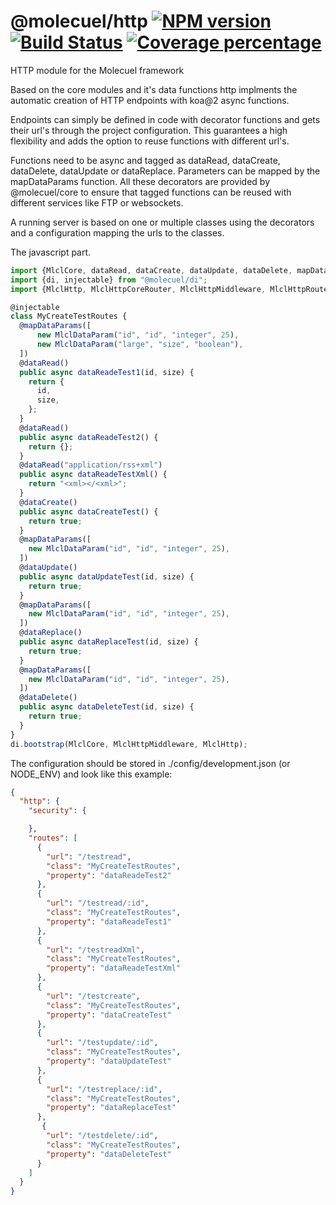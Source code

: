 # @molecuel/http [![NPM version][npm-image]][npm-url] [![Build Status][travis-image]][travis-url] [![Coverage percentage][coveralls-image]][coveralls-url]

HTTP module for the Molecuel framework

Based on the core modules and it's data functions http implments the automatic creation of HTTP endpoints with koa@2 async functions.

Endpoints can simply be defined in code with decorator functions and gets their url's through the project configuration. This guarantees a high flexibility and adds the option to reuse functions with different url's.

Functions need to be async and tagged as dataRead, dataCreate, dataDelete, dataUpdate or dataReplace. Parameters can be mapped by the mapDataParams function. All these decorators are provided by @molecuel/core to ensure that tagged functions can be reused with different services like FTP or websockets.

A running server is based on one or multiple classes using the decorators and a configuration mapping the urls to the classes.


The javascript part.
```js
import {MlclCore, dataRead, dataCreate, dataUpdate, dataDelete, mapDataParams} from '@molecuel/core';
import {di, injectable} from "@molecuel/di";
import {MlclHttp, MlclHttpCoreRouter, MlclHttpMiddleware, MlclHttpRouter} from "@molecuel/http";

@injectable
class MyCreateTestRoutes {
  @mapDataParams([
      new MlclDataParam("id", "id", "integer", 25),
      new MlclDataParam("large", "size", "boolean"),
  ])
  @dataRead()
  public async dataReadeTest1(id, size) {
    return {
      id,
      size,
    };
  }
  @dataRead()
  public async dataReadeTest2() {
    return {};
  }
  @dataRead("application/rss+xml")
  public async dataReadeTestXml() {
    return "<xml></<xml>";
  }
  @dataCreate()
  public async dataCreateTest() {
    return true;
  }
  @mapDataParams([
    new MlclDataParam("id", "id", "integer", 25),
  ])
  @dataUpdate()
  public async dataUpdateTest(id, size) {
    return true;
  }
  @mapDataParams([
    new MlclDataParam("id", "id", "integer", 25),
  ])
  @dataReplace()
  public async dataReplaceTest(id, size) {
    return true;
  }
  @mapDataParams([
    new MlclDataParam("id", "id", "integer", 25),
  ])
  @dataDelete()
  public async dataDeleteTest(id, size) {
    return true;
  }
}
di.bootstrap(MlclCore, MlclHttpMiddleware, MlclHttp);
```

The configuration should be stored in ./config/development.json (or NODE_ENV) and look like this example:

```json
{
  "http": {
    "security": {

    },
    "routes": [
      {
        "url": "/testread",
        "class": "MyCreateTestRoutes",
        "property": "dataReadeTest2"
      },
      {
        "url": "/testread/:id",
        "class": "MyCreateTestRoutes",
        "property": "dataReadeTest1"
      },
      {
        "url": "/testreadXml",
        "class": "MyCreateTestRoutes",
        "property": "dataReadeTestXml"
      },
      {
        "url": "/testcreate",
        "class": "MyCreateTestRoutes",
        "property": "dataCreateTest"
      },
      {
        "url": "/testupdate/:id",
        "class": "MyCreateTestRoutes",
        "property": "dataUpdateTest"
      },
      {
        "url": "/testreplace/:id",
        "class": "MyCreateTestRoutes",
        "property": "dataReplaceTest"
      },
       {
        "url": "/testdelete/:id",
        "class": "MyCreateTestRoutes",
        "property": "dataDeleteTest"
      }
    ]
  }
}

```

[npm-image]: https://badge.fury.io/js/%40molecuel%2Fhttp.svg
[npm-url]: https://npmjs.org/package/@molecuel/http
[travis-image]: https://travis-ci.org/molecuel/http.svg?branch=master
[travis-url]: https://travis-ci.org/molecuel/http
[daviddm-image]: https://david-dm.org/molecuel/http.svg?theme=shields.io
[daviddm-url]: https://david-dm.org/molecuel/http
[coveralls-image]: https://coveralls.io/repos/molecuel/http/badge.svg
[coveralls-url]: https://coveralls.io/r/molecuel/http
